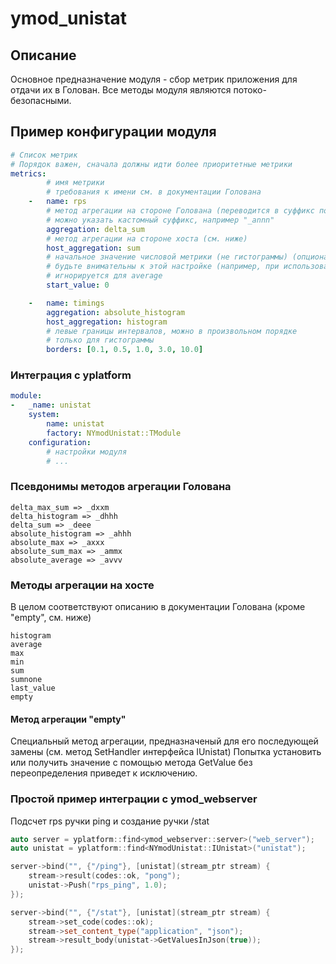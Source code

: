 # ymod_unistat

## Описание
Основное предназначение модуля - сбор метрик приложения для отдачи их в Голован.
Все методы модуля являются потоко-безопасными.

## Пример конфигурации модуля
```yaml
# Список метрик
# Порядок важен, сначала должны идти более приоритетные метрики
metrics:
        # имя метрики
        # требования к имени см. в документации Голована
    -   name: rps
        # метод агрегации на стороне Голована (переводится в суффикс по правилам, см. ниже)
        # можно указать кастомный суффикс, например "_annn"
        aggregation: delta_sum
        # метод агрегации на стороне хоста (см. ниже)
        host_aggregation: sum
        # начальное значение числовой метрики (не гистограммы) (опционально, по-умолчанию 0)
        # будьте внимательны к этой настройке (например, при использовании агрегации min)
        # игнорируется для average
        start_value: 0

    -   name: timings
        aggregation: absolute_histogram
        host_aggregation: histogram
        # левые границы интервалов, можно в произвольном порядке
        # только для гистограммы
        borders: [0.1, 0.5, 1.0, 3.0, 10.0]
```

### Интеграция с yplatform
```yaml
module:
-   _name: unistat
    system:
        name: unistat
        factory: NYmodUnistat::TModule
    configuration:
        # настройки модуля
        # ...
```

### Псевдонимы методов агрегации Голована
```
delta_max_sum => _dxxm
delta_histogram => _dhhh
delta_sum => _deee
absolute_histogram => _ahhh
absolute_max => _axxx
absolute_sum_max => _ammx
absolute_average => _avvv
```

### Методы агрегации на хосте
В целом соответствуют описанию в документации Голована (кроме "empty", см. ниже)
```
histogram
average
max
min
sum
sumnone
last_value
empty
```

#### Метод агрегации "empty"

Специальный метод агрегации, предназначеный для его последующей замены (см. метод SetHandler интерфейса IUnistat)
Попытка установить или получить значение с помощью метода GetValue без переопределения приведет к исключению.

### Простой пример интеграции с ymod_webserver

Подсчет rps ручки ping и создание ручки /stat

```cpp
auto server = yplatform::find<ymod_webserver::server>("web_server");
auto unistat = yplatform::find<NYmodUnistat::IUnistat>("unistat");

server->bind("", {"/ping"}, [unistat](stream_ptr stream) {
    stream->result(codes::ok, "pong");
    unistat->Push("rps_ping", 1.0);
});

server->bind("", {"/stat"}, [unistat](stream_ptr stream) {
    stream->set_code(codes::ok);
    stream->set_content_type("application", "json");
    stream->result_body(unistat->GetValuesInJson(true));
});
```
